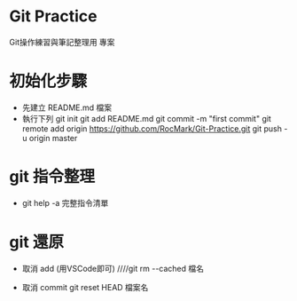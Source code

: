 # Git Practice
Git操作練習與筆記整理用 專案

# 初始化步驟
* 先建立 README.md 檔案
* 執行下列
git init
git add README.md
git commit -m "first commit"
git remote add origin https://github.com/RocMark/Git-Practice.git
git push -u origin master

# git 指令整理
* git help -a 完整指令清單

# git 還原

* 取消 add (用VSCode即可)
////git rm --cached 檔名

* 取消 commit 
git reset HEAD 檔案名